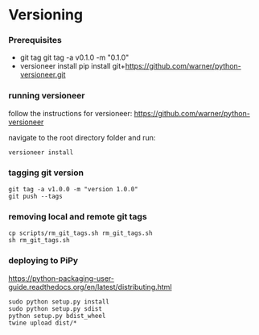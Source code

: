 Versioning
====================================================================================================

### Prerequisites
* git tag
	git tag -a v0.1.0 -m "0.1.0"
* versioneer install
	pip install git+https://github.com/warner/python-versioneer.git


### running versioneer

follow the instructions for versioneer: https://github.com/warner/python-versioneer

navigate to the root directory folder and run:

	versioneer install


### tagging git version

	git tag -a v1.0.0 -m "version 1.0.0"
	git push --tags

### removing local and remote git tags
	
	cp scripts/rm_git_tags.sh rm_git_tags.sh
	sh rm_git_tags.sh


### deploying to PiPy

https://python-packaging-user-guide.readthedocs.org/en/latest/distributing.html

	sudo python setup.py install
	sudo python setup.py sdist
	python setup.py bdist_wheel
	twine upload dist/*